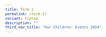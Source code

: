 ```yaml
---
title: Term 2
permalink: /term-2/
variant: tiptap
description: ""
third_nav_title: "Our Children: Events 2024"
---
```

